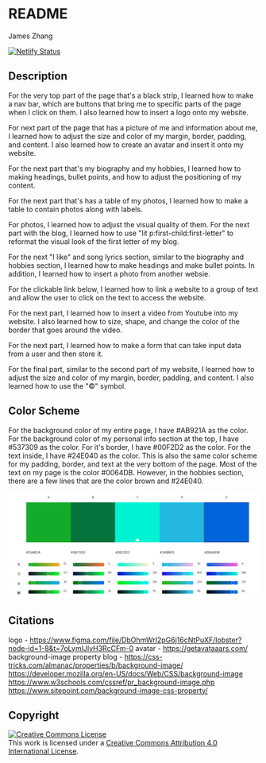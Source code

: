 # README

James Zhang

[![Netlify Status](https://api.netlify.com/api/v1/badges/f5598c34-c2bc-4001-a368-e145d49f51a4/deploy-status)](https://app.netlify.com/sites/about-me-jzhang35/deploys)

## Description

For the very top part of the page that's a black strip, I learned how to make a nav bar, which are buttons that bring me to specific parts of the page when I click on them. I also learned how to insert a logo onto my website.

For next part of the page that has a picture of me and information about me, I learned how to adjust the size and color of my margin, border, padding, and content. I also learned how to create an avatar and insert it onto my website.

For the next part that's my biography and my hobbies, I learned how to making headings, bullet points, and how to adjust the positioning of my content.

For the next part that's has a table of my photos, I learned how to make a table to contain photos along with labels.

For photos, I learned how to adjust the visual quality of them. For the next part with the blog, I learned how to use "lit p:first-child:first-letter" to reformat the visual look of the first letter of my blog.

For the next "I like" and song lyrics section, similar to the biography and hobbies section, I learned how to make headings and make bullet points. In addition, I learned how to insert a photo from another websie.

For the clickable link below, I learned how to link a website to a group of text and allow the user to click on the text to access the website.

For the next part, I learned how to insert a video from Youtube into my website. I also learned how to size, shape, and change the color of the border that goes around the video.

For the next part, I learned how to make a form that can take input data from a user and then store it.

For the final part, similar to the second part of my website, I learned how to adjust the size and color of my margin, border, padding, and content. I also learned how to use the "&copy;" symbol.


## Color Scheme

For the background color of my entire page, I have #AB921A as the color. For the background color of my personal info section at the top, I have #537309 as the color. For it's border, I have #00F2D2 as the color. For the text inside, I have #24E040 as the color. This is also the same color scheme for my padding, border, and text at the very bottom of the page. Most of the text on my page is the color #0064DB. However, in the hobbies section, there are a few lines that are the color brown and #24E040.

![Color Scheme](/img/colorscheme.png)

## Citations
logo - https://www.figma.com/file/DbOhmWrI2pG6j16cNtPuXF/lobster?node-id=1-8&t=7oLymIJlyH3RcCFm-0
avatar - https://getavataaars.com/
background-image property blog - https://css-tricks.com/almanac/properties/b/background-image/
                                 https://developer.mozilla.org/en-US/docs/Web/CSS/background-image
                                 https://www.w3schools.com/cssref/pr_background-image.php
                                 https://www.sitepoint.com/background-image-css-property/

## Copyright
<a rel="license" href="http://creativecommons.org/licenses/by/4.0/"><img alt="Creative Commons License" style="border-width:0" src="https://i.creativecommons.org/l/by/4.0/88x31.png" /></a><br />This work is licensed under a <a rel="license" href="http://creativecommons.org/licenses/by/4.0/">Creative Commons Attribution 4.0 International License</a>.

